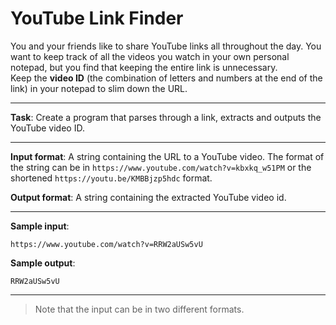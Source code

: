 # YouTube Link Finder

You and your friends like to share YouTube links all throughout the day. You want to keep track of all the videos you watch in your own personal notepad, but you find that keeping the entire link is unnecessary.  
Keep the **video ID** (the combination of letters and numbers at the end of the link) in your notepad to slim down the URL. 

---
 
**Task**: Create a program that parses through a link, extracts and outputs the YouTube video ID. 
 
---

**Input format**: A string containing the URL to a YouTube video. The format of the string can be in `https://www.youtube.com/watch?v=kbxkq_w51PM` or the shortened `https://youtu.be/KMBBjzp5hdc` format. 
 
**Output format**: A string containing the extracted YouTube video id. 

---

**Sample input**: 
```
https://www.youtube.com/watch?v=RRW2aUSw5vU 
```

**Sample output**: 
```
RRW2aUSw5vU
```

---

>Note that the input can be in two different formats.
